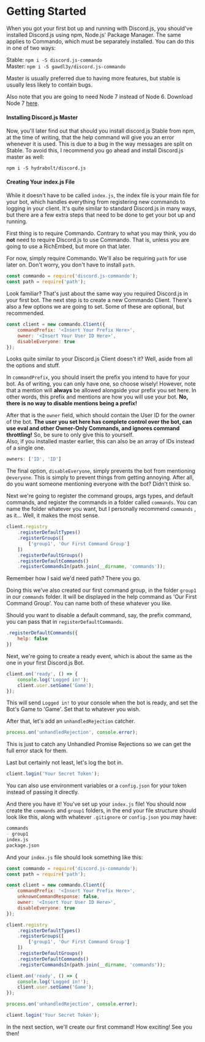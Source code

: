 # Getting Started

When you got your first bot up and running with Discord.js, you should've installed Discord.js using npm, Node.js' Package Manager. The same applies to Commando, which must be separately installed. You can do this in one of two ways:

Stable: `npm i -S discord.js-commando`  
Master: `npm i -S gawdl3y/discord.js-commando`

Master is usually preferred due to having more features, but stable is usually less likely to contain bugs.

Also note that you are going to need Node 7 instead of Node 6. Download Node 7 [here](https://nodejs.org/en/).

#### Installing Discord.js Master

Now, you'll later find out that should you install discord.js Stable from npm, at the time of writing, that the help command will give you an error whenever it is used. This is due to a bug in the way messages are split on Stable. To avoid this, I recommend you go ahead and install Discord.js master as well:

`npm i -S hydrabolt/discord.js`

#### Creating Your index.js File

While it doesn't have to be called `index.js`, the index file is your main file for your bot, which handles everything from registering new commands to logging in your client. It's quite similar to standard Discord.js in many ways, but there are a few extra steps that need to be done to get your bot up and running.

First thing is to require Commando. Contrary to what you may think, you do **not** need to require Discord.js to use Commando. That is, unless you are going to use a RichEmbed, but more on that later.

For now, simply require Commando. We'll also be requiring `path` for use later on. Don't worry, you don't have to install `path`.

```js
const commando = require('discord.js-commando');
const path = require('path');
```

Look familiar? That's just about the same way you required Discord.js in your first bot. The next step is to create a new Commando Client. There's also a few options we are going to set. Some of these are optional, but recommended.

```js
const client = new commando.Client({
    commandPrefix: '<Insert Your Prefix Here>',
    owner: '<Insert Your User ID Here>',
    disableEveryone: true
});
```

Looks quite similar to your Discord.js Client doesn't it? Well, aside from all the options and stuff.

In `commandPrefix`, you should insert the prefix you intend to have for your bot. As of writing, you can only have one, so choose wisely! However, note that a mention will **always** be allowed alongside your prefix you set here. In other words, this prefix and mentions are how you will use your bot. **No, there is no way to disable mentions being a prefix!**

After that is the `owner` field, which should contain the User ID for the owner of the bot. **The user you set here has complete control over the bot, can use eval and other Owner-Only Commands, and ignores command throttling!** So, be sure to only give this to yourself.  
Also, if you installed master earlier, this can also be an array of IDs instead of a single one.

```js
owners: ['ID', 'ID']
```

The final option, `disableEveryone`, simply prevents the bot from mentioning `@everyone`. This is simply to prevent things from getting annoying. After all, do you want someone mentioning everyone with the bot? Didn't think so.

Next we're going to register the command groups, args types, and default commands, and register the commands in a folder called `commands`. You can name the folder whatever you want, but I personally recommend `commands` , as it... Well, it makes the most sense.

```js
client.registry
    .registerDefaultTypes()
    .registerGroups([
        ['group1', 'Our First Command Group']
    ])
    .registerDefaultGroups()
    .registerDefaultCommands()
    .registerCommandsIn(path.join(__dirname, 'commands'));
```

Remember how I said we'd need path? There you go.

Doing this we've also created our first command group, in the folder `group1` in our `commands` folder. It will be displayed in the help command as 'Our First Command Group'. You can name both of these whatever you like.

Should you want to disable a default command, say, the prefix command, you can pass that in `registerDefaultCommands`.

```js
.registerDefaultCommands({
    help: false
})
```

Next, we're going to create a ready event, which is about the same as the one in your first Discord.js Bot.

```js
client.on('ready', () => {
    console.log('Logged in!');
    client.user.setGame('Game');
});
```

This will send `Logged in!` to your console when the bot is ready, and set the Bot's Game to 'Game'. Set that to whatever you wish.

After that, let's add an `unhandledRejection` catcher.

```js
process.on('unhandledRejection', console.error);
```

This is just to catch any Unhandled Promise Rejections so we can get the full error stack for them.

Last but certainly not least, let's log the bot in.

```js
client.login('Your Secret Token');
```

You can also use environment variables or a `config.json` for your token instead of passing it directly.

And there you have it! You've set up your `index.js` file! You should now create the `commands` and `group1` folders, in the end your file structure should look like this, along with whatever `.gitignore` or `config.json` you may have:

```markdown
commands
- group1
index.js
package.json
```

And your `index.js` file should look something like this:

```js
const commando = require('discord.js-commando');
const path = require('path');

const client = new commando.Client({
    commandPrefix: '<Insert Your Prefix Here>',
    unknownCommandResponse: false,
    owner: '<Insert Your User ID Here>',
    disableEveryone: true
});

client.registry
    .registerDefaultTypes()
    .registerGroups([
        ['group1', 'Our First Command Group']
    ])
    .registerDefaultGroups()
    .registerDefaultCommands()
    .registerCommandsIn(path.join(__dirname, 'commands'));

client.on('ready', () => {
    console.log('Logged in!');
    client.user.setGame('Game');
});

process.on('unhandledRejection', console.error);

client.login('Your Secret Token');
```

In the next section, we'll create our first command! How exciting! See you then!

